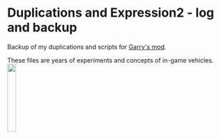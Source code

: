 # Duplications and Expression2 - log and backup

Backup of my duplications and scripts for [Garry's mod](https://gmod.facepunch.com/).  

These files are years of experiments and concepts of in-game vehicles.  
<img src="https://upload.wikimedia.org/wikipedia/commons/thumb/9/97/Garry%27s_Mod_logo.svg/1200px-Garry%27s_Mod_logo.svg.png" style="width: 20%">
